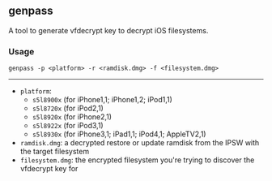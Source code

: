 ## genpass
A tool to generate vfdecrypt key to decrypt iOS filesystems.

### Usage

	genpass -p <platform> -r <ramdisk.dmg> -f <filesystem.dmg>

---
* `platform`:
	+ `s5l8900x` (for iPhone1,1; iPhone1,2; iPod1,1)
	+ `s5l8720x` (for iPod2,1)
	+ `s5l8920x` (for iPhone2,1)
	+ `s5l8922x` (for iPod3,1)
	+ `s5l8930x` (for iPhone3,1; iPad1,1; iPod4,1;  AppleTV2,1)
* `ramdisk.dmg`: a decrypted restore or update ramdisk from the IPSW with the target filesystem
* `filesystem.dmg`: the encrypted filesystem you're trying to discover the vfdecrypt key for
